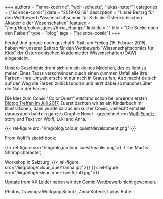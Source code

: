 +++
authors = ["anna-koeferle", "wolfi-schuetz", "lukas-hutter"]
categories = ["science-comic"]
date = "2019-02-19"
description = "Unser Beitrag für den Wettbewerb Wissenschaftscomic für Kids der Österreichischen Akademie der Wissenschaften"
featured = "/img/blog/colour_quest/Anna_char.jpg"
linktitle = ""
title = "Die Suche nach den Farben"
type = "blog"
tags = ["science-comic"]
+++


Fertig! Und gerade noch geschafft. Spät am Freitag (15. Februar 2019), haben wir unseren Beitrag für den Wettbewerb "Wissenschaftscomics für Kids" der Österreichischen Akademie der Wissenschaften (ÖAW) eingereicht.

Unsere Geschichte dreht sich um ein kleines Mädchen, das es liebt zu malen. Eines Tages verschwinden durch einen dummen Unfall alle ihre Farben - ihre Umwelt erscheint nur noch in Graustufen. Also macht sie sich auf den Weg die Farben zurückzuholen und lernt dabei so manches über die Natur der Farben.

Die Idee zum Comic "Color Quest" entstand schon bei unserem [ersten Biotop Treffen im Juli 2017](http://biotop.co/en/blog/meeting-july-2017/). Zuerst dachten wir an ein Kinderbuch mit Illustrationen, dann wurde daraus ein kurzer Comic, vielleicht entsteht daraus auch bald ein ganzes Graphic Novel - gezeichnet von [Wolfi Schütz](http://stulowitz.at/), story und Text von Wolfi, Luki and Anna.


{{< rel-figure src="/img/blog/colour_quest/development.png">}}

From Wolfi's sketchbook:

{{< rel-figure src="/img/blog/colour_quest/mantis.png">}}
(The Mantis Shrimp character)

Workshop in Salzburg:
{{< rel-figure src="/img/blog/colour_quest/anna.jpg">}}
{{< rel-figure src="/img/blog/colour_quest/wolfi_luki.jpg">}}


Update from XX
Leider haben wir den Comic-Wettbewerb nicht gewonnen.

Photos/Drawings: Wolfgang Schütz, Anna Köferle, Lukas Hutter
